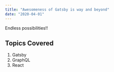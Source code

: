 ```yaml
---
title: "Awesomeness of Gatsby is way and beyond"
date: "2020-04-01"
---
```


Endless possibilities!!

## Topics Covered
1. Gatsby
2. GraphQL
3. React
